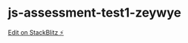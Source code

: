# js-assessment-test1-zeywye

[Edit on StackBlitz ⚡️](https://stackblitz.com/edit/js-assessment-test1-zeywye)